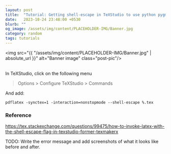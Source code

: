 ```yaml
---
layout: post
title:  "Tutorial: Getting shell-escape in TeXStudio to use python pygments"
date:   2023-10-24 23:48:00 +0530
blurb: ""
og_image: /assets/img/content/PLACEHOLDER-IMG/Banner.jpg
category: random
tags: tutorials
---
```


<img src="{{ "/assets/img/content/PLACEHOLDER-IMG/Banner.jpg" | absolute_url }}" alt="Banner image" class="post-pic"/>
<br />
<br />

In TeXStudio, click on the following menu

> Options > Configure TeXStudio > Commands

And add:

`pdflatex -synctex=1 -interaction=nonstopmode --shell-escape %.tex`


### Reference
https://tex.stackexchange.com/questions/99475/how-to-invoke-latex-with-the-shell-escape-flag-in-texstudio-former-texmakerx


TODO: Write the error message and add screenshots of what it looks like before and after.
